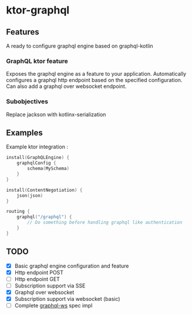 # ktor-graphql

## Features

A ready to configure graphql engine based on graphql-kotlin

### GraphQL ktor feature

Exposes the graphql engine as a feature to your application. Automatically configures a graphql http endpoint based on
the specified configuration. Can also add a graphql over websocket endpoint.

### Subobjectives

Replace jackson with kotlinx-serialization

## Examples

Example ktor integration :

```kotlin
install(GraphQLEngine) {
    graphqlConfig {
        schema(MySchema)
    }
}

install(ContentNegotiation) {
    json(json)
}

routing {
    graphql("/graphql") {
        // Do something before handling graphql like authentication
    }
}
```

## TODO

- [x] Basic graphql engine configuration and feature
- [x] Http endpoint POST
- [ ] Http endpoint GET
- [ ] Subscription support via SSE
- [x] Graphql over websocket
- [x] Subscription support via websocket (basic)
- [ ] Complete [graphql-ws](https://github.com/enisdenjo/graphql-ws/blob/master/PROTOCOL.md) spec impl

